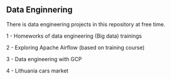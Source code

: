 ## Data Enginnering
There is data engineering projects in this repository at free time.

1 - Homeworks of data engineering (Big data) trainings

2 - Exploring Apache Airflow (based on training course)

3 - Data engineering with GCP

4 - Lithuania cars market